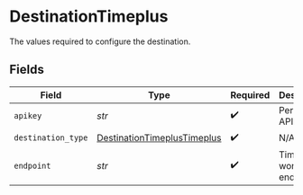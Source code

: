 # DestinationTimeplus

The values required to configure the destination.


## Fields

| Field                                                                             | Type                                                                              | Required                                                                          | Description                                                                       | Example                                                                           |
| --------------------------------------------------------------------------------- | --------------------------------------------------------------------------------- | --------------------------------------------------------------------------------- | --------------------------------------------------------------------------------- | --------------------------------------------------------------------------------- |
| `apikey`                                                                          | *str*                                                                             | :heavy_check_mark:                                                                | Personal API key                                                                  |                                                                                   |
| `destination_type`                                                                | [DestinationTimeplusTimeplus](../../models/shared/destinationtimeplustimeplus.md) | :heavy_check_mark:                                                                | N/A                                                                               |                                                                                   |
| `endpoint`                                                                        | *str*                                                                             | :heavy_check_mark:                                                                | Timeplus workspace endpoint                                                       | https://us.timeplus.cloud/workspace_id                                            |